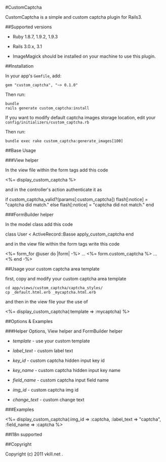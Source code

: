 #CustomCaptcha

CustomCaptcha is a simple and custom captcha plugin for Rails3.


##Supported versions

* Ruby 1.8.7, 1.9.2, 1.9.3

* Rails 3.0.x, 3.1

* ImageMagick should be installed on your machine to use this plugin.


##Installation

In your app's `Gemfile`, add:

    gem "custom_captcha", "~> 0.1.0"

Then run:

    bundle
    rails generate custom_captcha:install

If you want to modify default captcha images storage location, edit your `config/initializers/custom_captcha.rb`

Then run:

    bundle exec rake custom_captcha:generate_images[100]


##Base Usage

###View helper

In the view file within the form tags add this code

  <%= display_custom_captcha %>

and in the controller's action authenticate it as

  if custom_captcha_valid?(params[:custom_captcha])
    flash[:notice] = "captcha did match."
  else
    flash[:notice] = "captcha did not match."
  end

###FormBuilder helper

In the model class add this code

  class User < ActiveRecord::Basse
    apply_custom_captcha
  end

and in the view file within the form tags write this code

  <%= form_for @user do |form| -%>
    ...
    <%= form.custom_captcha %>
    ...
  <% end -%>


##Usage your custom captcha area template

first, copy and modify your custom captcha area template

    cd app/views/custom_captcha/captcha_styles/
    cp _default.html.erb _mycaptcha.html.erb

and then in the view file your the use of

  <%= display_custom_captcha(:template => :mycaptcha) %>


##Options & Examples

###Helper Options, View helper and FormBuilder helper

* *template* - use your custom template

* *label_text* - custom label text

* *key_id* - custom captcha hidden input key id

* *key_name* - custom captcha hidden input key name

* *field_name* - custom captcha input field name

* *img_id* - custom captcha img id

* *change_text* - custom change text

###Examples

  <%= display_custom_captcha(:img_id => :captcha, :label_text => "captcha", :field_name => :captcha %>


##I18n supported


##Copyright

Copyright (c) 2011 vkill.net .

